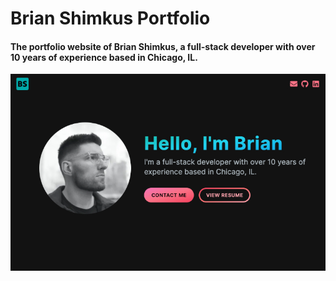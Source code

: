 # Brian Shimkus Portfolio

#### The portfolio website of Brian Shimkus, a full-stack developer with over 10 years of experience based in Chicago, IL.

[![N|Solid](https://raw.githubusercontent.com/brianshimkus/Brian-Shimkus-Portfolio/main/public/images/portfolio.jpg)](https://www.brianshimkus.dev)
